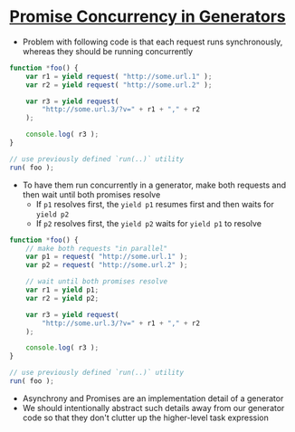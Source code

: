 # [Promise Concurrency in Generators](https://github.com/getify/You-Dont-Know-JS/blob/master/async%20%26%20performance/ch4.md#promise-concurrency-in-generators)

* Problem with following code is that each request runs synchronously, whereas they should be running concurrently

```javascript
function *foo() {
	var r1 = yield request( "http://some.url.1" );
	var r2 = yield request( "http://some.url.2" );

	var r3 = yield request(
		"http://some.url.3/?v=" + r1 + "," + r2
	);

	console.log( r3 );
}

// use previously defined `run(..)` utility
run( foo );
```

* To have them run concurrently in a generator, make both requests and then wait until both promises resolve
  * If `p1` resolves first, the `yield p1` resumes first and then waits for `yield p2`
  * If `p2` resolves first, the `yield p2` waits for `yield p1` to resolve

```javascript
function *foo() {
	// make both requests "in parallel"
	var p1 = request( "http://some.url.1" );
	var p2 = request( "http://some.url.2" );

	// wait until both promises resolve
	var r1 = yield p1;
	var r2 = yield p2;

	var r3 = yield request(
		"http://some.url.3/?v=" + r1 + "," + r2
	);

	console.log( r3 );
}

// use previously defined `run(..)` utility
run( foo );
```

* Asynchrony and Promises are an implementation detail of a generator
* We should intentionally abstract such details away from our generator code so that they don't clutter up the higher-level task expression
